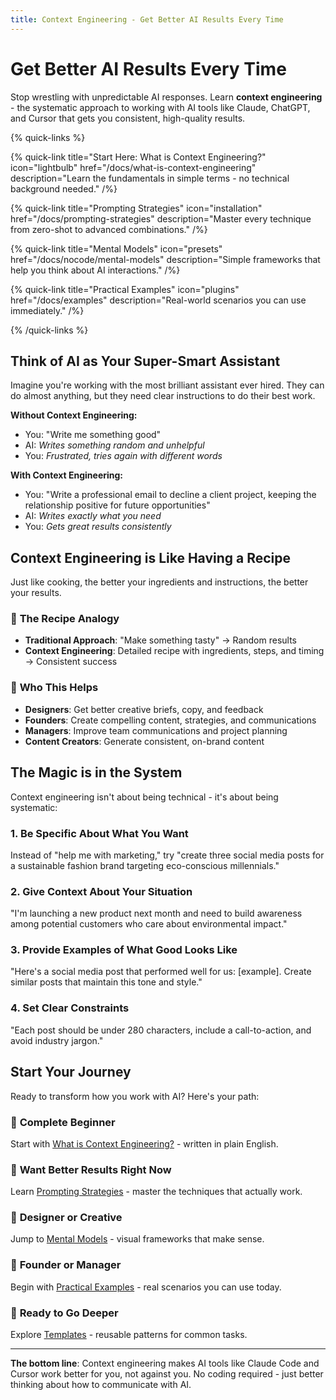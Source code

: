 ```yaml
---
title: Context Engineering - Get Better AI Results Every Time
---
```


# Get Better AI Results Every Time

Stop wrestling with unpredictable AI responses. Learn **context engineering** - the systematic approach to working with AI tools like Claude, ChatGPT, and Cursor that gets you consistent, high-quality results.

{% quick-links %}

{% quick-link title="Start Here: What is Context Engineering?" icon="lightbulb" href="/docs/what-is-context-engineering" description="Learn the fundamentals in simple terms - no technical background needed." /%}

{% quick-link title="Prompting Strategies" icon="installation" href="/docs/prompting-strategies" description="Master every technique from zero-shot to advanced combinations." /%}

{% quick-link title="Mental Models" icon="presets" href="/docs/nocode/mental-models" description="Simple frameworks that help you think about AI interactions." /%}

{% quick-link title="Practical Examples" icon="plugins" href="/docs/examples" description="Real-world scenarios you can use immediately." /%}

{% /quick-links %}

## Think of AI as Your Super-Smart Assistant

Imagine you're working with the most brilliant assistant ever hired. They can do almost anything, but they need clear instructions to do their best work.

**Without Context Engineering:**
- You: "Write me something good"
- AI: *Writes something random and unhelpful*
- You: *Frustrated, tries again with different words*

**With Context Engineering:**
- You: "Write a professional email to decline a client project, keeping the relationship positive for future opportunities"
- AI: *Writes exactly what you need*
- You: *Gets great results consistently*

## Context Engineering is Like Having a Recipe

Just like cooking, the better your ingredients and instructions, the better your results.

### 🥘 **The Recipe Analogy**
- **Traditional Approach**: "Make something tasty" → Random results
- **Context Engineering**: Detailed recipe with ingredients, steps, and timing → Consistent success

### 🎯 **Who This Helps**
- **Designers**: Get better creative briefs, copy, and feedback
- **Founders**: Create compelling content, strategies, and communications
- **Managers**: Improve team communications and project planning
- **Content Creators**: Generate consistent, on-brand content

## The Magic is in the System

Context engineering isn't about being technical - it's about being systematic:

### 1. **Be Specific About What You Want**
Instead of "help me with marketing," try "create three social media posts for a sustainable fashion brand targeting eco-conscious millennials."

### 2. **Give Context About Your Situation**
"I'm launching a new product next month and need to build awareness among potential customers who care about environmental impact."

### 3. **Provide Examples of What Good Looks Like**
"Here's a social media post that performed well for us: [example]. Create similar posts that maintain this tone and style."

### 4. **Set Clear Constraints**
"Each post should be under 280 characters, include a call-to-action, and avoid industry jargon."

## Start Your Journey

Ready to transform how you work with AI? Here's your path:

### 🌱 **Complete Beginner**
Start with [What is Context Engineering?](/docs/what-is-context-engineering) - written in plain English.

### 🎯 **Want Better Results Right Now**
Learn [Prompting Strategies](/docs/prompting-strategies) - master the techniques that actually work.

### 🎨 **Designer or Creative**
Jump to [Mental Models](/docs/nocode/mental-models) - visual frameworks that make sense.

### 🚀 **Founder or Manager**
Begin with [Practical Examples](/docs/examples) - real scenarios you can use today.

### 🔧 **Ready to Go Deeper**
Explore [Templates](/docs/templates) - reusable patterns for common tasks.

---

**The bottom line**: Context engineering makes AI tools like Claude Code and Cursor work better for you, not against you. No coding required - just better thinking about how to communicate with AI.